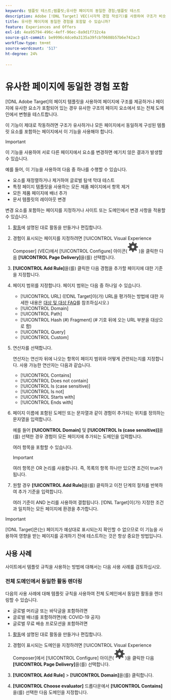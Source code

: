 ```yaml
---
keywords: 템플릿 테스트;템플릿;유사한 페이지의 동일한 경험;템플릿 테스트
description: Adobe [!DNL Target] VEC(시각적 경험 작성기)를 사용하여 구조가 비슷하거나 동일한 템플릿 요소를 포함하는 여러 페이지에 동일한 경험을 포함하는 방법에 대해 알아봅니다.
title: 유사한 페이지에 동일한 경험을 포함할 수 있습니까?
feature: Experiences and Offers
exl-id: 4ea95794-496c-4eff-96ec-8a9d1f732c4a
source-git-commit: be9996c4dce0a3135a39fcbf0608b57b6e742ac3
workflow-type: tm+mt
source-wordcount: '517'
ht-degree: 24%

---
```


# 유사한 페이지에 동일한 경험 포함

[!DNL Adobe Target]의 페이지 템플릿을 사용하여 페이지에 구조를 제공하거나 페이지에 유사한 요소가 포함되어 있는 경우 유사한 구조의 페이지 요소에서 또는 전체 도메인에서 변형을 테스트합니다.

이 기능이 제대로 작동하려면 구조가 유사하거나 모든 페이지에서 동일하게 구성된 템플릿 요소를 포함하는 페이지에서 이 기능을 사용해야 합니다.

>[!IMPORTANT]
>
>이 기능을 사용하여 서로 다른 페이지에서 요소를 변경하면 예기치 않은 결과가 발생할 수 있습니다.

예를 들어, 이 기능을 사용하여 다음 중 하나를 수행할 수 있습니다.

* 요소를 재정렬하거나 제거하여 글로벌 탐색 막대 테스트
* 특정 페이지 템플릿을 사용하는 모든 제품 페이지에서 항목 제거
* 모든 제품 페이지에 배너 추가
* 문서 템플릿의 레이아웃 변경

변경 요소를 포함하는 페이지를 지정하거나 사이트 또는 도메인에서 변경 사항을 적용할 수 있습니다.

1. [활동](/help/main/c-activities/activities.md#concept_D317A95A1AB54674BA7AB65C7985BA03)에 설명된 대로 활동을 만들거나 편집합니다.

1. 경험이 표시되는 페이지를 지정하려면 [!UICONTROL Visual Experience Composer] (VEC)에서 [!UICONTROL Configure] 아이콘(![구성 아이콘](/help/main/assets/icons/Setting.svg))을 클릭한 다음 **[!UICONTROL Page Delivery]**&#x200B;을(를) 선택합니다.

1. **[!UICONTROL Add Rule]**&#x200B;을(를) 클릭한 다음 경험을 추가할 페이지에 대한 기준을 지정합니다.

1. 페이지 범위를 지정합니다. 페이지 범위는 다음 중 하나일 수 있습니다.

   * [!UICONTROL URL] ([!DNL Target]이(가) URL을 평가하는 방법에 대한 자세한 내용은 [대상 및 대상 FAQ](/help/main/c-target/c-troubleshooting-targets-and-audiences/troubleshooting-targets-and-audiences.md)를 참조하십시오.)
   * [!UICONTROL Domain]
   * [!UICONTROL Path]
   * [!UICONTROL Hash (#) Fragment] (# 기호 뒤에 오는 URL 부분을 대상으로 함)
   * [!UICONTROL Query]
   * [!UICONTROL Custom]

1. 연산자를 선택합니다.

   연산자는 연산자 뒤에 나오는 항목이 페이지 범위와 어떻게 관련되는지를 지정합니다. 사용 가능한 연산자는 다음과 같습니다.

   * [!UICONTROL Contains]
   * [!UICONTROL Does not contain]
   * [!UICONTROL Is (case sensitive)]
   * [!UICONTROL Is not]
   * [!UICONTROL Starts with]
   * [!UICONTROL Ends with]

1. 페이지 이름에 포함된 도메인 또는 문자열과 같이 경험이 추가되는 위치를 정의하는 문자열을 입력합니다.

   예를 들어 **[!UICONTROL Domain]** 및 **[!UICONTROL Is (case sensitive)]**&#x200B;을(를) 선택한 경우 경험이 모든 페이지에 추가되는 도메인을 입력합니다.

   여러 항목을 포함할 수 있습니다.

   >[!IMPORTANT]
   >
   >여러 항목은 OR 논리를 사용합니다. 즉, 목록의 항목 하나만 있으면 조건이 true가 됩니다.

1. 원할 경우 **[!UICONTROL Add Rule]**&#x200B;을(를) 클릭하고 이전 단계의 절차를 반복하여 추가 기준을 입력합니다.

   여러 기준이 AND 논리를 사용하여 결합됩니다. [!DNL Target]이(가) 지정한 조건과 일치하는 모든 페이지에 환경을 추가합니다.

>[!IMPORTANT]
>
> [!DNL Target]은(는) 페이지가 예상대로 표시되는지 확인할 수 없으므로 이 기능을 사용하여 영향을 받는 페이지를 공개하기 전에 테스트하는 것은 항상 중요한 방법입니다.

## 사용 사례

사이트에서 템플릿 규칙을 사용하는 방법에 대해서는 다음 사용 사례를 검토하십시오.

### 전체 도메인에서 동일한 활동 렌더링

다음의 사용 사례에 대해 템플릿 규칙을 사용하여 전체 도메인에서 동일한 활동을 렌더링할 수 있습니다.

* 글로벌 머리글 또는 바닥글을 포함하려면
* 글로벌 배너를 포함하려면(예: COVID-19 공지)
* 글로벌 무료 배송 프로모션을 포함하려면

1. [활동](/help/main/c-activities/activities.md#concept_D317A95A1AB54674BA7AB65C7985BA03)에 설명된 대로 활동을 만들거나 편집합니다.

1. 경험이 표시되는 도메인을 지정하려면 [!UICONTROL Visual Experience Composer]에서 [!UICONTROL Configure] 아이콘(![구성 아이콘](/help/main/assets/icons/Setting.svg))을 클릭한 다음 **[!UICONTROL Page Delivery]**&#x200B;을(를) 선택합니다.

1. **[!UICONTROL Add Rule]** > **[!UICONTROL Domain]**&#x200B;을(를) 클릭합니다.

1. **[!UICONTROL Choose evaluator]** 드롭다운에서 **[!UICONTROL Contains]**&#x200B;을(를) 선택한 다음 도메인을 지정합니다.
